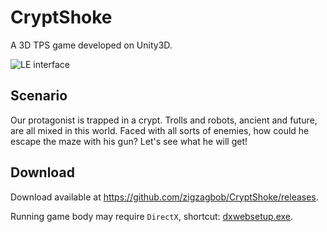 # CryptShoke

A 3D TPS game developed on Unity3D.

![LE interface](https://raw.githubusercontent.com/zigzagbob/CryptShoke/master/cover/crypt.png)

## Scenario ##

Our protagonist is trapped in a crypt. Trolls and robots, ancient and future, are all mixed in this world. Faced with all sorts of enemies, how could he escape the maze with his gun? Let's see what he will get!

## Download ##

Download available at <https://github.com/zigzagbob/CryptShoke/releases>.

Running game body may require `DirectX`, shortcut: [dxwebsetup.exe](https://download.microsoft.com/download/1/7/1/1718CCC4-6315-4D8E-9543-8E28A4E18C4C/dxwebsetup.exe).

